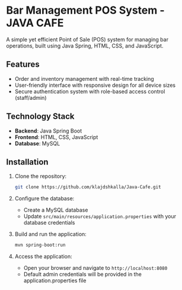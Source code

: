 # Bar Management POS System - JAVA CAFE

A simple yet efficient Point of Sale (POS) system for managing bar operations, built using Java Spring, HTML, CSS, and JavaScript.

## Features

* Order and inventory management with real-time tracking
* User-friendly interface with responsive design for all device sizes
* Secure authentication system with role-based access control (staff/admin)

## Technology Stack

* **Backend**: Java Spring Boot
* **Frontend**: HTML, CSS, JavaScript
* **Database**: MySQL

## Installation

1. Clone the repository:
   ```bash
   git clone https://github.com/klajdshkalla/Java-Cafe.git
   ```

2. Configure the database:
   * Create a MySQL database
   * Update `src/main/resources/application.properties` with your database credentials

3. Build and run the application:
   ```bash
   mvn spring-boot:run
   ```

4. Access the application:
   * Open your browser and navigate to `http://localhost:8080`
   * Default admin credentials will be provided in the application.properties file

